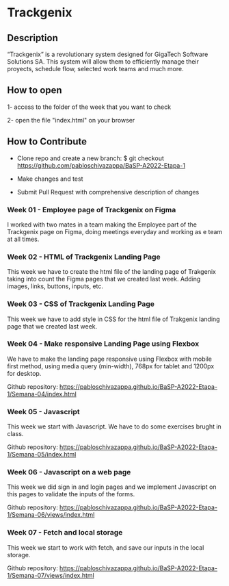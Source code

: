# Trackgenix


## Description

“Trackgenix” is a revolutionary system designed for GigaTech Software Solutions SA. 
This system will allow them to efficiently manage their proyects, schedule flow, selected work teams and much more.


## How to open
  
1- access to the folder of the week that you want to check

2- open the file "index.html" on your browser


## How to Contribute

* Clone repo and create a new branch: $ git checkout https://github.com/pabloschivazappa/BaSP-A2022-Etapa-1

* Make changes and test

* Submit Pull Request with comprehensive description of changes


### Week 01 - Employee page of Trackgenix on Figma

I worked with two mates in a team making the Employee part of the Trackgenix page on Figma, doing meetings everyday and
working as e team at all times.

### Week 02 - HTML of Trackgenix Landing Page

This week we have to create the html file of the landing page of Trakgenix taking into count the Figma pages that we 
created last week. Adding images, links, buttons, inputs, etc.

### Week 03 - CSS of Trackgenix Landing Page

This week we have to add style in CSS for the html file of Trakgenix landing page that we created last week.

### Week 04 - Make responsive Landing Page using Flexbox

We have to make the landing page responsive using Flexbox with mobile first method, using media query (min-width), 768px for tablet and 1200px for desktop.

Github repository: https://pabloschivazappa.github.io/BaSP-A2022-Etapa-1/Semana-04/index.html

### Week 05 - Javascript

This week we start with Javascript. We have to do some exercises brught in class.

Github repository: https://pabloschivazappa.github.io/BaSP-A2022-Etapa-1/Semana-05/index.html

### Week 06 - Javascript on a web page

This week we did sign in and login pages and we implement Javascript on this pages to validate the inputs of the forms.

Github repository: https://pabloschivazappa.github.io/BaSP-A2022-Etapa-1/Semana-06/views/index.html

### Week 07 - Fetch and local storage

This week we start to work with fetch, and save our inputs in the local storage.

Github repository: https://pabloschivazappa.github.io/BaSP-A2022-Etapa-1/Semana-07/views/index.html